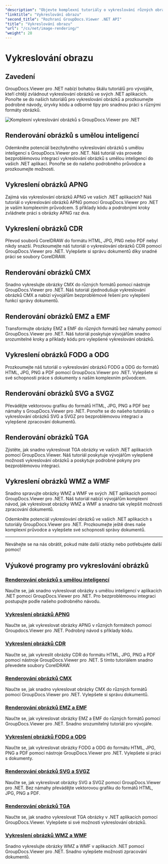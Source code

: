 ```yaml
---
"description": "Objevte komplexní tutoriály o vykreslování různých obrazových formátů pomocí GroupDocs.Viewer pro .NET. Od umělé inteligence po WMF, naučte se bezproblémovou integraci a příklady kódování."
"linktitle": "Vykreslování obrazu"
"second_title": "Rozhraní GroupDocs.Viewer .NET API"
"title": "Vykreslování obrazu"
"url": "/cs/net/image-rendering/"
"weight": 28
---
```


# Vykreslování obrazu


## Zavedení

GroupDocs.Viewer pro .NET nabízí bohatou škálu tutoriálů pro vývojáře, kteří chtějí zvládnout vykreslování obrázků ve svých .NET aplikacích. Ponořte se do našich tutoriálů pro vykreslování obrázků a prozkoumejte podrobné návody, úryvky kódu a odborné tipy pro snadnou práci s různými formáty obrázků.

![Komplexní vykreslování obrázků s GroupDocs.Viewer pro .NET](/viewer/image-rendering/image.png)

## Renderování obrázků s umělou inteligencí
Odemkněte potenciál bezchybného vykreslování obrázků s umělou inteligencí s GroupDocs.Viewer pro .NET. Náš tutoriál vás provede bezproblémovou integrací vykreslování obrázků s umělou inteligencí do vašich .NET aplikací. Ponořte se do našeho podrobného průvodce a prozkoumejte možnosti.

## Vykreslení obrázků APNG
Zajímá vás vykreslování obrázků APNG ve vašich .NET aplikacích? Náš tutoriál o vykreslování obrázků APNG pomocí GroupDocs.Viewer pro .NET je vaším komplexním průvodcem. S příklady kódu a podrobnými kroky zvládnete práci s obrázky APNG raz dva.

## Vykreslení obrázků CDR
Převod souborů CorelDRAW do formátu HTML, JPG, PNG nebo PDF nebyl nikdy snazší. Prozkoumejte náš tutoriál o vykreslování obrázků CDR pomocí GroupDocs.Viewer pro .NET. Vylepšete si správu dokumentů díky snadné práci se soubory CorelDRAW.

## Renderování obrázků CMX
Snadno vykreslujte obrázky CMX do různých formátů pomocí nástroje GroupDocs.Viewer pro .NET. Náš tutoriál zjednodušuje vykreslování obrázků CMX a nabízí vývojářům bezproblémové řešení pro vylepšení funkcí správy dokumentů.

## Renderování obrázků EMZ a EMF
Transformujte obrázky EMZ a EMF do různých formátů bez námahy pomocí GroupDocs.Viewer pro .NET. Náš tutoriál poskytuje vývojářům snadno srozumitelné kroky a příklady kódu pro vylepšené vykreslování obrázků.

## Vykreslení obrázků FODG a ODG
Prozkoumejte náš tutoriál o vykreslování obrázků FODG a ODG do formátů HTML, JPG, PNG a PDF pomocí GroupDocs.Viewer pro .NET. Vylepšete si své schopnosti práce s dokumenty s naším komplexním průvodcem.

## Renderování obrázků SVG a SVGZ
Převádějte vektorovou grafiku do formátů HTML, JPG, PNG a PDF bez námahy s GroupDocs.Viewer pro .NET. Ponořte se do našeho tutoriálu o vykreslování obrázků SVG a SVGZ pro bezproblémovou integraci a vylepšené zpracování dokumentů.

## Renderování obrázků TGA
Zjistěte, jak snadno vykreslovat TGA obrázky ve vašich .NET aplikacích pomocí GroupDocs.Viewer. Náš tutoriál poskytuje vývojářům vylepšené možnosti vykreslování obrázků a poskytuje podrobné pokyny pro bezproblémovou integraci.

## Vykreslení obrázků WMZ a WMF
Snadno spravujte obrázky WMZ a WMF ve svých .NET aplikacích pomocí GroupDocs.Viewer pro .NET. Náš tutoriál nabízí vývojářům komplexní návod, jak vykreslovat obrázky WMZ a WMF a snadno tak vylepšit možnosti zpracování dokumentů.

Odemkněte potenciál vykreslování obrázků ve vašich .NET aplikacích s tutoriály GroupDocs.Viewer pro .NET. Prozkoumejte ještě dnes naše komplexní průvodce a vylepšete své schopnosti správy dokumentů.

---

Neváhejte se na nás obrátit, pokud máte další otázky nebo potřebujete další pomoc!
## Výukové programy pro vykreslování obrázků
### [Renderování obrázků s umělou inteligencí](./render-ai-images/)
Naučte se, jak snadno vykreslovat obrázky s umělou inteligencí v aplikacích .NET pomocí GroupDocs.Viewer pro .NET. Pro bezproblémovou integraci postupujte podle našeho podrobného návodu.
### [Vykreslení obrázků APNG](./render-apng-images/)
Naučte se, jak vykreslovat obrázky APNG v různých formátech pomocí Groupdocs.Viewer pro .NET. Podrobný návod s příklady kódu.
### [Vykreslení obrázků CDR](./render-cdr-images/)
Naučte se, jak vykreslit obrázky CDR do formátu HTML, JPG, PNG a PDF pomocí nástroje GroupDocs.Viewer pro .NET. S tímto tutoriálem snadno převedete soubory CorelDRAW.
### [Renderování obrázků CMX](./render-cmx-images/)
Naučte se, jak snadno vykreslovat obrázky CMX do různých formátů pomocí GroupDocs.Viewer pro .NET. Vylepšete si správu dokumentů.
### [Renderování obrázků EMZ a EMF](./render-emz-emf-images/)
Naučte se, jak vykreslovat obrázky EMZ a EMF do různých formátů pomocí GroupDocs.Viewer pro .NET. Snadno srozumitelný tutoriál pro vývojáře.
### [Vykreslení obrázků FODG a ODG](./render-fodg-odg-images/)
Naučte se, jak vykreslovat obrázky FODG a ODG do formátu HTML, JPG, PNG a PDF pomocí nástroje GroupDocs.Viewer pro .NET. Vylepšete si práci s dokumenty.
### [Renderování obrázků SVG a SVGZ](./render-svg-svgz-images/)
Naučte se, jak vykreslovat obrázky SVG a SVGZ pomocí GroupDocs.Viewer pro .NET. Bez námahy převádějte vektorovou grafiku do formátů HTML, JPG, PNG a PDF.
### [Renderování obrázků TGA](./render-tga-images/)
Naučte se, jak snadno vykreslovat TGA obrázky v .NET aplikacích pomocí GroupDocs.Viewer. Vylepšete si své možnosti vykreslování obrázků.
### [Vykreslení obrázků WMZ a WMF](./render-wmz-wmf-images/)
Snadno vykreslujte obrázky WMZ a WMF v aplikacích .NET pomocí GroupDocs.Viewer pro .NET. Snadno vylepšete možnosti zpracování dokumentů.